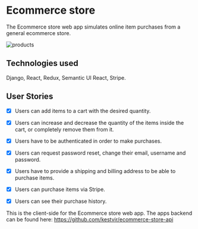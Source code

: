 # Ecommerce store

The Ecommerce store web app simulates online item purchases from a general ecommerce store.

![products](https://user-images.githubusercontent.com/25966281/114882139-5226c200-9e0c-11eb-8c70-9274ee2e78f5.png)

## Technologies used

Django, React, Redux, Semantic UI React, Stripe.

## User Stories

-   [x] Users can add items to a cart with the desired quantity.
-   [x] Users can increase and decrease the quantity of the items inside the cart, or completely remove them from it.
-   [x] Users have to be authenticated in order to make purchases.
-   [x] Users can request password reset, change their email, username and password.
-   [x] Users have to provide a shipping and billing address to be able to purchase items.
-   [x] Users can purchase items via Stripe.
-   [x] Users can see their purchase history.


This is the client-side for the Ecommerce store web app. The apps backend can be found here: https://github.com/kestvir/ecommerce-store-api
